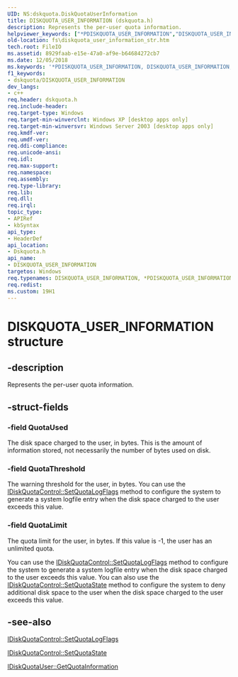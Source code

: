 ```yaml
---
UID: NS:dskquota.DiskQuotaUserInformation
title: DISKQUOTA_USER_INFORMATION (dskquota.h)
description: Represents the per-user quota information.helpviewer_keywords: ["*PDISKQUOTA_USER_INFORMATION","DISKQUOTA_USER_INFORMATION","DISKQUOTA_USER_INFORMATION structure [Files]","PDISKQUOTA_USER_INFORMATION","PDISKQUOTA_USER_INFORMATION structure pointer [Files]","_win32_diskquota_user_information_str","base.diskquota_user_information_str","dskquota/DISKQUOTA_USER_INFORMATION","dskquota/PDISKQUOTA_USER_INFORMATION","fs.diskquota_user_information_str"]
old-location: fs\diskquota_user_information_str.htm
tech.root: FileIO
ms.assetid: 8929faab-e15e-47a0-af9e-b64684272cb7
ms.date: 12/05/2018
ms.keywords: '*PDISKQUOTA_USER_INFORMATION, DISKQUOTA_USER_INFORMATION, DISKQUOTA_USER_INFORMATION structure [Files], PDISKQUOTA_USER_INFORMATION, PDISKQUOTA_USER_INFORMATION structure pointer [Files], _win32_diskquota_user_information_str, base.diskquota_user_information_str, dskquota/DISKQUOTA_USER_INFORMATION, dskquota/PDISKQUOTA_USER_INFORMATION, fs.diskquota_user_information_str'
f1_keywords:
- dskquota/DISKQUOTA_USER_INFORMATION
dev_langs:
- c++
req.header: dskquota.h
req.include-header: 
req.target-type: Windows
req.target-min-winverclnt: Windows XP [desktop apps only]
req.target-min-winversvr: Windows Server 2003 [desktop apps only]
req.kmdf-ver: 
req.umdf-ver: 
req.ddi-compliance: 
req.unicode-ansi: 
req.idl: 
req.max-support: 
req.namespace: 
req.assembly: 
req.type-library: 
req.lib: 
req.dll: 
req.irql: 
topic_type:
- APIRef
- kbSyntax
api_type:
- HeaderDef
api_location:
- Dskquota.h
api_name:
- DISKQUOTA_USER_INFORMATION
targetos: Windows
req.typenames: DISKQUOTA_USER_INFORMATION, *PDISKQUOTA_USER_INFORMATION
req.redist: 
ms.custom: 19H1
---
```


# DISKQUOTA_USER_INFORMATION structure


## -description


Represents the per-user quota information.


## -struct-fields




### -field QuotaUsed

The disk space charged to the user, in bytes. This is the amount of information stored, not necessarily the number of bytes used on disk.


### -field QuotaThreshold

The warning threshold for the user, in bytes. You can use the 
<a href="https://docs.microsoft.com/windows/desktop/api/dskquota/nf-dskquota-idiskquotacontrol-setquotalogflags">IDiskQuotaControl::SetQuotaLogFlags</a> method to configure the system to generate a system logfile entry when the disk space charged to the user exceeds this value.


### -field QuotaLimit

The quota limit for the user, in bytes. If this value is -1, the user has an unlimited quota. 




You can use the <a href="https://docs.microsoft.com/windows/desktop/api/dskquota/nf-dskquota-idiskquotacontrol-setquotalogflags">IDiskQuotaControl::SetQuotaLogFlags</a> method to configure the system to generate a system logfile entry when the disk space charged to the user exceeds this value. You can also use the 
<a href="https://docs.microsoft.com/windows/desktop/api/dskquota/nf-dskquota-idiskquotacontrol-setquotastate">IDiskQuotaControl::SetQuotaState</a> method to configure the system to deny additional disk space to the user when the disk space charged to the user exceeds this value.


## -see-also




<a href="https://docs.microsoft.com/windows/desktop/api/dskquota/nf-dskquota-idiskquotacontrol-setquotalogflags">IDiskQuotaControl::SetQuotaLogFlags</a>



<a href="https://docs.microsoft.com/windows/desktop/api/dskquota/nf-dskquota-idiskquotacontrol-setquotastate">IDiskQuotaControl::SetQuotaState</a>



<a href="https://docs.microsoft.com/windows/desktop/api/dskquota/nf-dskquota-idiskquotauser-getquotainformation">IDiskQuotaUser::GetQuotaInformation</a>
 

 

